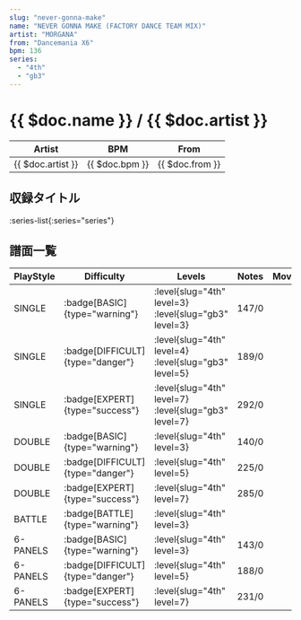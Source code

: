 ```yaml
---
slug: "never-gonna-make"
name: "NEVER GONNA MAKE (FACTORY DANCE TEAM MIX)"
artist: "MORGANA"
from: "Dancemania X6"
bpm: 136
series:
  - "4th"
  - "gb3"
---
```


# {{ $doc.name }} / {{ $doc.artist }}

|Artist|BPM|From|
|------|---|----|
|{{ $doc.artist }}|{{ $doc.bpm }}|{{ $doc.from }}|

## 収録タイトル

:series-list{:series="series"}

## 譜面一覧

|PlayStyle|Difficulty|Levels|Notes|Movie|
|---------|----------|------|-----|-----|
|SINGLE| :badge[BASIC]{type="warning"}|<div class="field is-grouped is-grouped-multiline"> :level{slug="4th" level=3} :level{slug="gb3" level=3}</div>|147/0||
|SINGLE| :badge[DIFFICULT]{type="danger"}|<div class="field is-grouped is-grouped-multiline"> :level{slug="4th" level=4} :level{slug="gb3" level=5}</div>|189/0||
|SINGLE| :badge[EXPERT]{type="success"}|<div class="field is-grouped is-grouped-multiline"> :level{slug="4th" level=7} :level{slug="gb3" level=7}</div>|292/0||
|DOUBLE| :badge[BASIC]{type="warning"}|<div class="field is-grouped is-grouped-multiline"> :level{slug="4th" level=3}</div>|140/0||
|DOUBLE| :badge[DIFFICULT]{type="danger"}|<div class="field is-grouped is-grouped-multiline"> :level{slug="4th" level=5}</div>|225/0||
|DOUBLE| :badge[EXPERT]{type="success"}|<div class="field is-grouped is-grouped-multiline"> :level{slug="4th" level=7}</div>|285/0||
|BATTLE| :badge[BATTLE]{type="warning"}|<div class="field is-grouped is-grouped-multiline"> :level{slug="4th" level=3}</div>|||
|6-PANELS| :badge[BASIC]{type="warning"}|<div class="field is-grouped is-grouped-multiline"> :level{slug="4th" level=3}</div>|143/0||
|6-PANELS| :badge[DIFFICULT]{type="danger"}|<div class="field is-grouped is-grouped-multiline"> :level{slug="4th" level=5}</div>|188/0||
|6-PANELS| :badge[EXPERT]{type="success"}|<div class="field is-grouped is-grouped-multiline"> :level{slug="4th" level=7}</div>|231/0||
